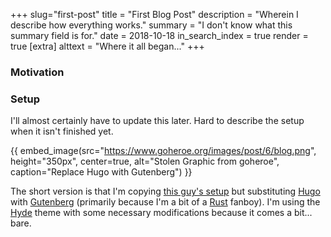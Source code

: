 +++
slug="first-post"
title = "First Blog Post"
description = "Wherein I describe how everything works."
summary = "I don't know what this summary field is for."
date = 2018-10-18
in_search_index = true
render = true
[extra]
alttext = "Where it all began..."
+++

### Motivation

### Setup

I'll almost certainly have to update this later. Hard to describe the setup when it isn't finished yet.

{{
    embed_image(src="https://www.goheroe.org/images/post/6/blog.png",
        height="350px",
        center=true,
        alt="Stolen Graphic from goheroe",
        caption="Replace Hugo with Gutenberg")
}}

The short version is that I'm copying [this guy's setup](https://www.goheroe.org/2017/08/21/host-your-blog-for-free-with-hugo-github-netlify-and-cloudflare/) but substituting [Hugo](https://gohugo.io/) with [Gutenberg](https://www.getgutenberg.io) (primarily because I'm a bit of a [Rust](https://www.rust-lang.org/en-US/) fanboy). I'm using the [Hyde](https://www.getgutenberg.io/themes/hyde/) theme with some necessary modifications because it comes a bit... bare.

